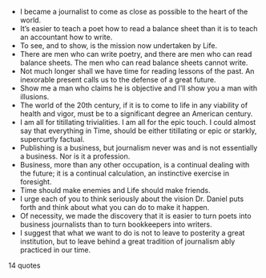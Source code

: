  - I became a journalist to come as close as possible to the heart of the world.
 - It’s easier to teach a poet how to read a balance sheet than it is to teach an accountant how to write.
 - To see, and to show, is the mission now undertaken by Life.
 - There are men who can write poetry, and there are men who can read balance sheets. The men who can read balance sheets cannot write.
 - Not much longer shall we have time for reading lessons of the past. An inexorable present calls us to the defense of a great future.
 - Show me a man who claims he is objective and I’ll show you a man with illusions.
 - The world of the 20th century, if it is to come to life in any viability of health and vigor, must be to a significant degree an American century.
 - I am all for titillating trivialities. I am all for the epic touch. I could almost say that everything in Time, should be either titillating or epic or starkly, supercurtly factual.
 - Publishing is a business, but journalism never was and is not essentially a business. Nor is it a profession.
 - Business, more than any other occupation, is a continual dealing with the future; it is a continual calculation, an instinctive exercise in foresight.
 - Time should make enemies and Life should make friends.
 - I urge each of you to think seriously about the vision Dr. Daniel puts forth and think about what you can do to make it happen.
 - Of necessity, we made the discovery that it is easier to turn poets into business journalists than to turn bookkeepers into writers.
 - I suggest that what we want to do is not to leave to posterity a great institution, but to leave behind a great tradition of journalism ably practiced in our time.

14 quotes